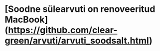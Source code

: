 # [Soodne sülearvuti on renoveeritud MacBook] (https://github.com/clear-green/arvuti/arvuti_soodsalt.html)
